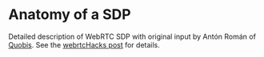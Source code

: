 # Anatomy of a SDP 

Detailed description of WebRTC SDP with original input by Antón Román of [Quobis](http://www.quobis.com/).
See the [webrtcHacks post](https://webrtchacks.com/anatomy-webrtc-sdp/) for details. 
